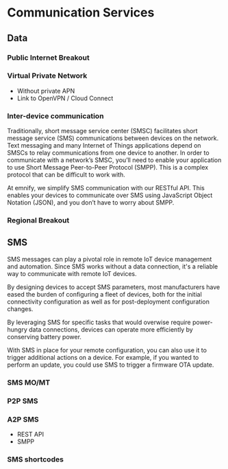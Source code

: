 # Communication Services

## Data

### Public Internet Breakout

### Virtual Private Network

- Without private APN
- Link to OpenVPN / Cloud Connect

### Inter-device communication

Traditionally, short message service center (SMSC) facilitates short message service (SMS) communications between devices on the network.
Text messaging and many Internet of Things applications depend on SMSCs to relay communications from one device to another.
In order to communicate with a network’s SMSC, you’ll need to enable your application to use Short Message Peer-to-Peer Protocol (SMPP).
This is a complex protocol that can be difficult to work with. 

At emnify, we simplify SMS communication with our RESTful API.
This enables your devices to communicate over SMS using JavaScript Object Notation (JSON), and you don’t have to worry about SMPP.

### Regional Breakout

## SMS

SMS messages can play a pivotal role in remote IoT device management and automation.
Since SMS works without a data connection, it's a reliable way to communicate with remote IoT devices.

By designing devices to accept SMS parameters, most manufacturers have eased the burden of configuring a fleet of devices, both for the initial connectivity configuration as well as for post-deployment configuration changes.

By leveraging SMS for specific tasks that would overwise require power-hungry data connections, devices can operate more efficiently by conserving battery power.

With SMS in place for your remote configuration, you can also use it to trigger additional actions on a device.
For example, if you wanted to perform an update, you could use SMS to trigger a firmware OTA update.

### SMS MO/MT

### P2P SMS

### A2P SMS

- REST API
- SMPP

### SMS shortcodes
